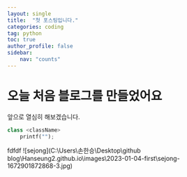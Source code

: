```yaml
---
layout: single
title:  "첫 포스팅입니다."
categories: coding
tag: python
toc: true
author_profile: false
sidebar:
    nav: "counts"
---
```


# 오늘 처음 블로그를 만들었어요

앞으로 열심히 해보겠습니다.

```python
class <className>
    printf("");

```
fdfdf
![sejong](C:\Users\손한승\Desktop\github blog\Hanseung2.github.io\images\2023-01-04-first\sejong-1672901872868-3.jpg)
